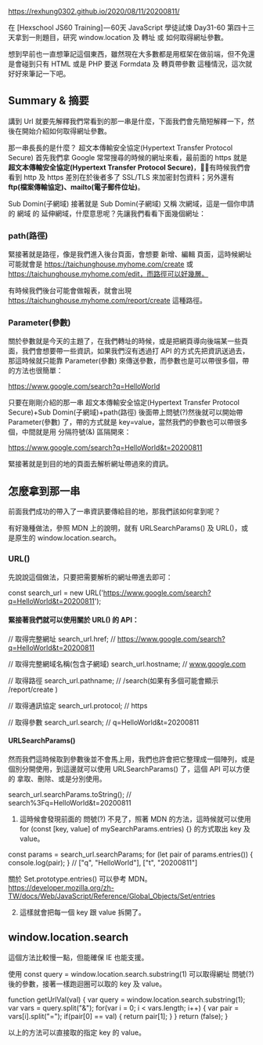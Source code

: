 https://rexhung0302.github.io/2020/08/11/20200811/

在 [Hexschool JS60 Training] — 60天 JavaScript 學徒試煉 Day31-60 第四十三天拿到一則題目，研究 window.location 及 轉址 或 如何取得網址參數。

想到早前也一直想筆記這個東西，雖然現在大多數都是用框架在做前端，但不免還是會碰到只有 HTML 或是 PHP 要送 Formdata 及 轉頁帶參數 這種情況，這次就好好來筆記一下吧。

## Summary & 摘要

講到 Url 就要先解釋我們常看到的那一串是什麼，下面我們會先簡短解釋一下，然後在開始介紹如何取得網址參數。

那一串長長的是什麼？
超文本傳輸安全協定(Hypertext Transfer Protocol Secure)
首先我們拿 Google 常常搜尋的時候的網址來看，最前面的 https 就是 **超文本傳輸安全協定(Hypertext Transfer Protocol Secure)**，有時候我們會看到 http 及 https 差別在於後者多了 SSL/TLS 來加密封包資料；另外還有 **ftp(檔案傳輸協定)、mailto(電子郵件位址)**。

Sub Domin(子網域)
接著就是 Sub Domin(子網域) 又稱 次網域，這是一個你申請的 網域 的 延伸網域，什麼意思呢？先讓我們看看下面幾個網址：

<!-- www.google.com
mail.google.com
firebase.google.com -->

### path(路徑)
緊接著就是路徑，像是我們進入後台頁面，會想要 新增、編輯 頁面，這時候網址可能就會是 https://taichunghouse.myhome.com/create 或 https://taichunghouse.myhome.com/edit，而路徑可以好幾層。

有時候我們後台可能會做報表，就會出現 https://taichunghouse.myhome.com/report/create 這種路徑。

### Parameter(參數)
關於參數就是今天的主題了，在我們轉址的時候，或是把網頁導向後端某一些頁面，我們會想要帶一些資訊，如果我們沒有透過打 API 的方式先把資訊送過去，那這時候就只能靠 Parameter(參數) 來傳送參數，而參數也是可以帶很多個，帶的方法也很簡單：

https://www.google.com/search?q=HelloWorld

只要在剛剛介紹的那一串 超文本傳輸安全協定(Hypertext Transfer Protocol Secure)+Sub Domin(子網域)+path(路徑) 後面帶上問號(?)然後就可以開始帶 Parameter(參數) 了，帶的方式就是 key=value，當然我們的參數也可以帶很多個，中間就是用 分隔符號(&) 區隔開來：

https://www.google.com/search?q=HelloWorld&t=20200811

緊接著就是到目的地的頁面去解析網址帶過來的資訊。


## 怎麼拿到那一串
前面我們成功的帶入了一串資訊要傳給目的地，那我們該如何拿到呢？

有好幾種做法，參照 MDN 上的說明，就有 URLSearchParams() 及 URL()，或是原生的 window.location.search。

### URL()
先說說這個做法，只要把需要解析的網址帶進去即可：

const search_url = new URL('https://www.google.com/search?q=HelloWorld&t=20200811');


#### 緊接著我們就可以使用關於 URL() 的 API：

// 取得完整網址
search_url.href; // https://www.google.com/search?q=HelloWorld&t=20200811

// 取得完整網域名稱(包含子網域)
search_url.hostname; // www.google.com

// 取得路徑
search_url.pathname; // /search(如果有多個可能會顯示 /report/create )

// 取得通訊協定
search_url.protocol; // https

// 取得參數
search_url.search; // q=HelloWorld&t=20200811

#### URLSearchParams()
然而我們這時候取到參數後並不會馬上用，我們也許會把它整理成一個陣列，或是個別分開使用，到這邊就可以使用 URLSearchParams() 了，這個 API 可以方便的 拿取、刪除、或是分別使用。

search_url.searchParams.toString(); // search%3Fq=HelloWorld&t=20200811

1. 這時候會發現前面的 問號(?) 不見了，照著 MDN 的方法，這時候就可以使用 for (const [key, value] of mySearchParams.entries) {} 的方式取出 key 及 value。


const params = search_url.searchParams;
for (let pair of params.entries()) {
  console.log(pair);
} // ["q", "HelloWorld"], ["t", "20200811"]


關於 Set.prototype.entries() 可以參考 MDN。
https://developer.mozilla.org/zh-TW/docs/Web/JavaScript/Reference/Global_Objects/Set/entries

2. 這樣就會把每一個 key 跟 value 拆開了。


## window.location.search

這個方法比較慢一點，但能確保 IE 也能支援。

使用 const query = window.location.search.substring(1) 可以取得網址 問號(?) 後的參數，接著一樣跑迴圈可以取的 key 及 value。

function getUrlVal(val) {
    var query = window.location.search.substring(1);
    var vars = query.split("&");
    for(var i = 0; i < vars.length; i++) {
        var pair = vars[i].split("=");
        if(pair[0] == val) {
            return pair[1];
        }
    }
    return (false);
}

以上的方法可以直接取的指定 key 的 value。